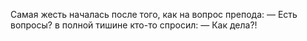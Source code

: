 Самая жесть началась после того, как на вопрос препода:
— Есть вопросы?
в полной тишине кто-то спросил:
— Как дела?!
